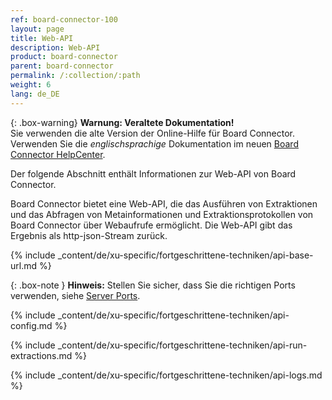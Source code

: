 ```yaml
---
ref: board-connector-100
layout: page
title: Web-API
description: Web-API
product: board-connector
parent: board-connector
permalink: /:collection/:path
weight: 6
lang: de_DE
---
```


{: .box-warning}
**Warnung: Veraltete Dokumentation!** <br>
Sie verwenden die alte Version der Online-Hilfe für Board Connector.<br>
Verwenden Sie die *englischsprachige* Dokumentation im neuen [Board Connector HelpCenter](https://helpcenter.theobald-software.com/board-connector/documentation/introduction/).

Der folgende Abschnitt enthält Informationen zur Web-API von Board Connector.

Board Connector bietet eine Web-API, die das Ausführen von Extraktionen und das Abfragen von Metainformationen und Extraktionsprotokollen von Board Connector über Webaufrufe ermöglicht.
Die Web-API gibt das Ergebnis als http-json-Stream zurück.

{% include _content/de/xu-specific/fortgeschrittene-techniken/api-base-url.md %}

{: .box-note } 
**Hinweis:** Stellen Sie sicher, dass Sie die richtigen Ports verwenden, siehe [Server Ports](./server/ports).

{% include _content/de/xu-specific/fortgeschrittene-techniken/api-config.md %}

{% include _content/de/xu-specific/fortgeschrittene-techniken/api-run-extractions.md %}

{% include _content/de/xu-specific/fortgeschrittene-techniken/api-logs.md %}